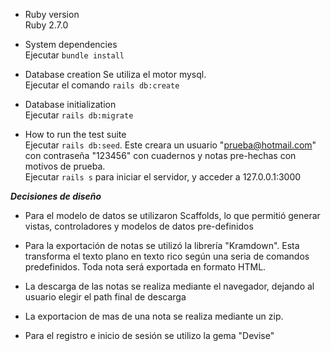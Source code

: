 * Ruby version  
  Ruby 2.7.0

* System dependencies  
  Ejecutar ```bundle install```


* Database creation
  Se utiliza el motor mysql.   
  Ejecutar el comando ```rails db:create```
  
* Database initialization   
  Ejecutar ```rails db:migrate```

* How to run the test suite   
  Ejecutar ```rails db:seed```. Este creara un usuario "prueba@hotmail.com" con contraseña "123456" con cuadernos y 
  notas pre-hechas con motivos de prueba.   
    Ejecutar ```rails s``` para iniciar el servidor, y acceder a 127.0.0.1:3000


***Decisiones de diseño***

- Para el modelo de datos se utilizaron Scaffolds, lo que permitió generar vistas, controladores y modelos de datos pre-definidos

- Para la exportación de notas se utilizó la librería "Kramdown". Esta transforma el texto plano en texto rico según
    una seria de comandos predefinidos. Toda nota será exportada en formato HTML.
    
- La descarga de las notas se realiza mediante el navegador, dejando al usuario elegir el path final de descarga

- La exportacion de mas de una nota se realiza mediante un zip.

- Para el registro e inicio de sesión se utilizo la gema "Devise"

